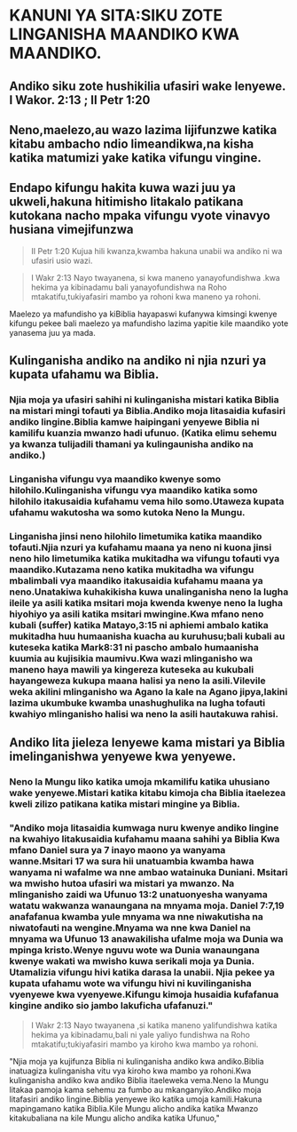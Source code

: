 # KANUNI YA SITA:SIKU ZOTE LINGANISHA MAANDIKO KWA MAANDIKO.

## Andiko siku zote hushikilia ufasiri wake lenyewe. I Wakor. 2:13 ; II Petr 1:20

## Neno,maelezo,au wazo lazima lijifunzwe katika kitabu ambacho ndio limeandikwa,na kisha katika matumizi yake katika vifungu vingine.

## Endapo kifungu hakita kuwa wazi juu ya ukweli,hakuna hitimisho litakalo patikana kutokana nacho mpaka vifungu vyote vinavyo husiana vimejifunzwa

> II Petr 1:20 Kujua hili kwanza,kwamba hakuna unabii wa andiko ni wa
> ufasiri usio wazi.

> I Wakr 2:13 Nayo twayanena, si kwa maneno yanayofundishwa .kwa hekima
> ya kibinadamu bali yanayofundishwa na Roho mtakatifu,tukiyafasiri
> mambo ya rohoni kwa maneno ya rohoni.

Maelezo ya mafundisho ya kiBiblia hayapaswi kufanywa kimsingi kwenye
kifungu pekee bali maelezo ya mafundisho lazima yapitie kile maandiko
yote yanasema juu ya mada.

## Kulinganisha andiko na andiko ni njia nzuri ya kupata ufahamu wa Biblia.

### Njia moja ya ufasiri sahihi ni kulinganisha mistari katika Biblia na mistari mingi tofauti ya Biblia.Andiko moja litasaidia kufasiri andiko lingine.Biblia kamwe haipingani yenyewe Biblia ni kamilifu kuanzia mwanzo hadi ufunuo. (Katika elimu sehemu ya kwanza tulijadili thamani ya kulingaunisha andiko na andiko.)

### Linganisha vifungu vya maandiko kwenye somo hilohilo.Kulinganisha vifungu vya maandiko katika somo hilohilo itakusaidia kufahamu vema hilo somo.Utaweza kupata ufahamu wakutosha wa somo kutoka Neno la Mungu.

### Linganisha jinsi neno hilohilo limetumika katika maandiko tofauti.Njia nzuri ya kufahamu maana ya neno ni kuona jinsi neno hilo limetumika katika mukitadha wa vifungu tofauti vya maandiko.Kutazama neno katika mukitadha wa vifungu mbalimbali vya maandiko itakusaidia kufahamu maana ya neno.Unatakiwa kuhakikisha kuwa unalinganisha neno la lugha ileile ya asili katika msitari moja kwenda kwenye neno la lugha hiyohiyo ya asili katika msitari mwingine.Kwa mfano neno kubali (suffer) katika Matayo,3:15 ni aphiemi ambalo katika mukitadha huu humaanisha kuacha au kuruhusu;bali kubali au kuteseka katika Mark8:31 ni pascho ambalo humaanisha kuumia au kujisikia maumivu.Kwa wazi mlinganisho wa maneno haya mawili ya kingereza kuteseka au kukubali hayangeweza kukupa maana halisi ya neno la asili.Vilevile weka akilini mlinganisho wa Agano la kale na Agano jipya,lakini lazima ukumbuke kwamba unashughulika na lugha tofauti kwahiyo mlinganisho halisi wa neno la asili hautakuwa rahisi.

## Andiko lita jieleza lenyewe kama mistari ya Biblia imelinganishwa yenyewe kwa yenyewe.

### Neno la Mungu liko katika umoja mkamilifu katika uhusiano wake yenyewe.Mistari katika kitabu kimoja cha Biblia itaelezea kweli zilizo patikana katika mistari mingine ya Biblia.

### \"Andiko moja litasaidia kumwaga nuru kwenye andiko lingine na kwahiyo litakusaidia kufahamu maana sahihi ya Biblia Kwa mfano Daniel sura ya 7 inayo maono ya wanyama wanne.Msitari 17 wa sura hii unatuambia kwamba hawa wanyama ni wafalme wa nne ambao watainuka Duniani. Msitari wa mwisho hutoa ufasiri wa mistari ya mwanzo. Na mlinganisho zaidi wa Ufunuo 13:2 unatuonyesha wanyama watatu wakwanza wanaungana na mnyama moja. Daniel 7:7,19 anafafanua kwamba yule mnyama wa nne niwakutisha na niwatofauti na wengine.Mnyama wa nne kwa Daniel na mnyama wa Ufunuo 13 anawakilisha ufalme moja wa Dunia wa mpinga kristo.Wenye nguvu wote wa Dunia wanaungana kwenye wakati wa mwisho kuwa serikali moja ya Dunia. Utamalizia vifungu hivi katika darasa la unabii. Njia pekee ya kupata ufahamu wote wa vifungu hivi ni kuvilinganisha vyenyewe kwa vyenyewe.Kifungu kimoja husaidia kufafanua kingine andiko sio jambo lakuficha ufafanuzi.\"

> I Wakr 2:13 Nayo twayanena ,si katika maneno yalifundishwa katika
> hekima ya kibinadamu,bali ni yale yaliyo fundishwa na Roho
> mtakatifu;tukiyafasiri mambo ya kiroho kwa mambo ya rohoni.

\"Njia moja ya kujifunza Biblia ni kulinganisha andiko kwa andiko.Biblia
inatuagiza kulinganisha vitu vya kiroho kwa mambo ya rohoni.Kwa
kulinganisha andiko kwa andiko Biblia itaeleweka vema.Neno la Mungu
litakaa pamoja kama sehemu za fumbo au mkanganyiko.Andiko moja
litafasiri andiko lingine.Biblia yenyewe iko katika umoja kamili.Hakuna
mapingamano katika Biblia.Kile Mungu alicho andika katika Mwanzo
kitakubaliana na kile Mungu alicho andika katika Ufunuo,\"
